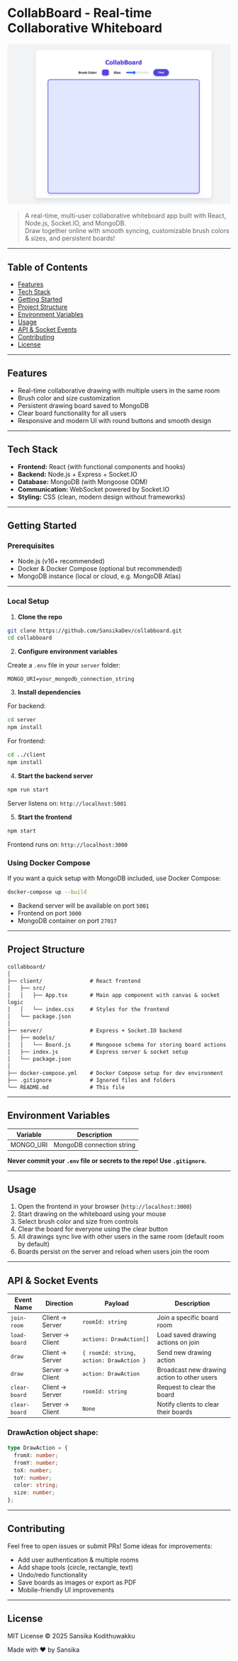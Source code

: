 # CollabBoard - Real-time Collaborative Whiteboard

![CollabBoard](./client/public/image.png)

> A real-time, multi-user collaborative whiteboard app built with React, Node.js, Socket.IO, and MongoDB.  
> Draw together online with smooth syncing, customizable brush colors & sizes, and persistent boards!

---

## Table of Contents

- [Features](#features)
- [Tech Stack](#tech-stack)
- [Getting Started](#getting-started)
- [Project Structure](#project-structure)
- [Environment Variables](#environment-variables)
- [Usage](#usage)
- [API & Socket Events](#api--socket-events)
- [Contributing](#contributing)
- [License](#license)

---

## Features

- Real-time collaborative drawing with multiple users in the same room
- Brush color and size customization
- Persistent drawing board saved to MongoDB
- Clear board functionality for all users
- Responsive and modern UI with round buttons and smooth design

---

## Tech Stack

- **Frontend:** React (with functional components and hooks)
- **Backend:** Node.js + Express + Socket.IO
- **Database:** MongoDB (with Mongoose ODM)
- **Communication:** WebSocket powered by Socket.IO
- **Styling:** CSS (clean, modern design without frameworks)

---

## Getting Started

### Prerequisites

- Node.js (v16+ recommended)
- Docker & Docker Compose (optional but recommended)
- MongoDB instance (local or cloud, e.g. MongoDB Atlas)

---

### Local Setup

1. **Clone the repo**

```bash
git clone https://github.com/SansikaDev/collabboard.git
cd collabboard
```

2. **Configure environment variables**

Create a `.env` file in your `server` folder:

```
MONGO_URI=your_mongodb_connection_string
```

3. **Install dependencies**

For backend:

```bash
cd server
npm install
```

For frontend:

```bash
cd ../client
npm install
```

4. **Start the backend server**

```bash
npm run start
```

Server listens on: `http://localhost:5001`

5. **Start the frontend**

```bash
npm start
```

Frontend runs on: `http://localhost:3000`

### Using Docker Compose

If you want a quick setup with MongoDB included, use Docker Compose:

```bash
docker-compose up --build
```

- Backend server will be available on port `5001`
- Frontend on port `3000`
- MongoDB container on port `27017`

---

## Project Structure

```
collabboard/
│
├── client/               # React frontend
│   ├── src/
│   │   ├── App.tsx       # Main app component with canvas & socket logic
│   │   └── index.css     # Styles for the frontend
│   └── package.json
│
├── server/               # Express + Socket.IO backend
│   ├── models/
│   │   └── Board.js      # Mongoose schema for storing board actions
│   ├── index.js          # Express server & socket setup
│   └── package.json
│
├── docker-compose.yml    # Docker Compose setup for dev environment
├── .gitignore            # Ignored files and folders
└── README.md             # This file
```

---

## Environment Variables

| Variable  | Description               |
| --------- | ------------------------- |
| MONGO_URI | MongoDB connection string |

**Never commit your `.env` file or secrets to the repo! Use `.gitignore`.**

---

## Usage

1. Open the frontend in your browser (`http://localhost:3000`)
2. Start drawing on the whiteboard using your mouse
3. Select brush color and size from controls
4. Clear the board for everyone using the clear button
5. All drawings sync live with other users in the same room (default room by default)
6. Boards persist on the server and reload when users join the room

---

## API & Socket Events

| Event Name    | Direction       | Payload                                  | Description                                 |
| ------------- | --------------- | ---------------------------------------- | ------------------------------------------- |
| `join-room`   | Client → Server | `roomId: string`                         | Join a specific board room                  |
| `load-board`  | Server → Client | `actions: DrawAction[]`                  | Load saved drawing actions on join          |
| `draw`        | Client → Server | `{ roomId: string, action: DrawAction }` | Send new drawing action                     |
| `draw`        | Server → Client | `action: DrawAction`                     | Broadcast new drawing action to other users |
| `clear-board` | Client → Server | `roomId: string`                         | Request to clear the board                  |
| `clear-board` | Server → Client | `None`                                   | Notify clients to clear their boards        |

### DrawAction object shape:

```ts
type DrawAction = {
  fromX: number;
  fromY: number;
  toX: number;
  toY: number;
  color: string;
  size: number;
};
```

---

## Contributing

Feel free to open issues or submit PRs! Some ideas for improvements:

- Add user authentication & multiple rooms
- Add shape tools (circle, rectangle, text)
- Undo/redo functionality
- Save boards as images or export as PDF
- Mobile-friendly UI improvements

---

## License

MIT License © 2025 Sansika Kodithuwakku

Made with ❤️ by Sansika

